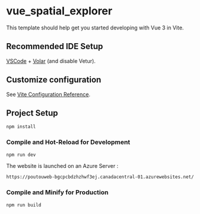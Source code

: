 # vue_spatial_explorer

This template should help get you started developing with Vue 3 in Vite.

## Recommended IDE Setup

[VSCode](https://code.visualstudio.com/) + [Volar](https://marketplace.visualstudio.com/items?itemName=Vue.volar) (and disable Vetur).

## Customize configuration

See [Vite Configuration Reference](https://vite.dev/config/).

## Project Setup

```sh
npm install
```

### Compile and Hot-Reload for Development

```sh
npm run dev
```

The website is launched on an Azure Server :
```sh
https://poutouweb-bgcpcbdzhzhwf3ej.canadacentral-01.azurewebsites.net/
```

### Compile and Minify for Production

```sh
npm run build
```
